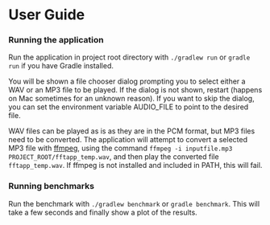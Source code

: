 # User Guide

### Running the application

Run the application in project root directory with `./gradlew run` or `gradle run` if you have Gradle installed. 

You will be shown a file chooser dialog prompting you to select either a WAV or an MP3 file to be played. 
If the dialog is not shown, restart (happens on Mac sometimes for an unknown reason). 
If you want to skip the dialog, you can set the environment variable AUDIO_FILE to point to the desired file.

WAV files can be played as is as they are in the PCM format, but MP3 files need to be converted. The application will attempt to convert a selected MP3 file 
with [ffmpeg](https://www.ffmpeg.org/), using the command `ffmpeg -i inputfile.mp3 PROJECT_ROOT/fftapp_temp.wav`, and then play the converted file `fftapp_temp.wav`.
If ffmpeg is not installed and included in PATH, this will fail. 

### Running benchmarks

Run the benchmark with `./gradlew benchmark` or `gradle benchmark`. This will take a few seconds and finally show a plot of the results.
